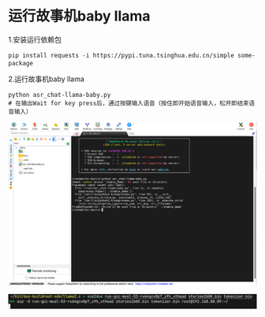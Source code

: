 # 运行故事机baby llama

1.安装运行依赖包

```
pip install requests -i https://pypi.tuna.tsinghua.edu.cn/simple some-package
```

2.运行故事机baby llama

```
python asr_chat-llama-baby.py
# 在输出Wait for key press后，通过按键输入语音（按住即开始语音输入，松开即结束语音输入）
```

![](..\images\llama1.png)

![](..\images\llama2.png)